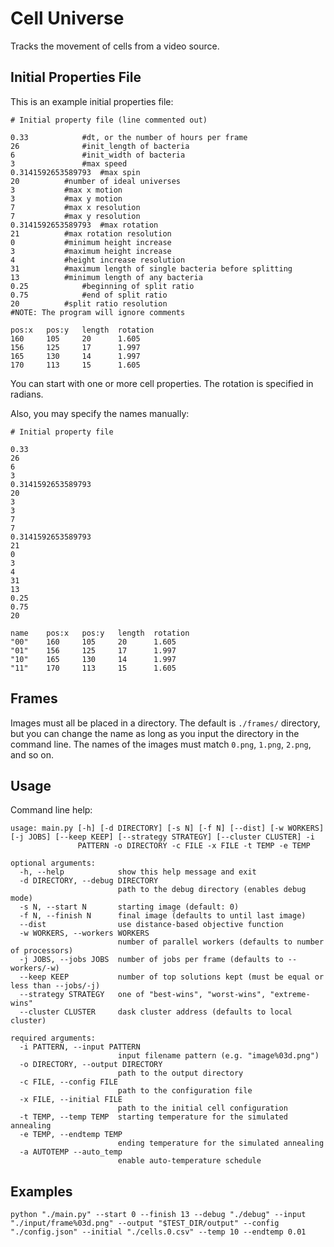 Cell Universe
=============

Tracks the movement of cells from a video source.

Initial Properties File
-----------------------

This is an example initial properties file:

``` sourceCode
# Initial property file (line commented out)

0.33   	  	   	#dt, or the number of hours per frame
26    			#init_length of bacteria
6     			#init_width of bacteria
3     			#max speed
0.3141592653589793	#max spin
20			#number of ideal universes
3			#max x motion
3			#max y motion
7			#max x resolution
7			#max y resolution
0.3141592653589793	#max rotation
21			#max rotation resolution
0			#minimum height increase
3			#maximum height increase
4			#height increase resolution
31			#maximum length of single bacteria before splitting
13			#minimum length of any bacteria
0.25			#beginning of split ratio
0.75			#end of split ratio
20			#split ratio resolution
#NOTE: The program will ignore comments

pos:x   pos:y   length  rotation
160     105     20      1.605
156     125     17      1.997
165     130     14      1.997
170     113     15      1.605
```
You can start with one or more cell properties. The rotation is specified in
radians.

Also, you may specify the names manually:

``` sourceCode
# Initial property file

0.33
26
6
3
0.3141592653589793
20
3
3
7
7
0.3141592653589793
21
0
3
4
31
13
0.25
0.75
20

name    pos:x   pos:y   length  rotation
"00"    160     105     20      1.605
"01"    156     125     17      1.997
"10"    165     130     14      1.997
"11"    170     113     15      1.605
```

Frames
------

Images must all be placed in a directory. The default is `./frames/` directory, but you can change the name as long as you input the directory in the command line. The names of the images must match `0.png`, `1.png`, `2.png`, and so on.

Usage
-----

Command line help:

``` sourceCode
usage: main.py [-h] [-d DIRECTORY] [-s N] [-f N] [--dist] [-w WORKERS] [-j JOBS] [--keep KEEP] [--strategy STRATEGY] [--cluster CLUSTER] -i
               PATTERN -o DIRECTORY -c FILE -x FILE -t TEMP -e TEMP

optional arguments:
  -h, --help            show this help message and exit
  -d DIRECTORY, --debug DIRECTORY
                        path to the debug directory (enables debug mode)
  -s N, --start N       starting image (default: 0)
  -f N, --finish N      final image (defaults to until last image)
  --dist                use distance-based objective function
  -w WORKERS, --workers WORKERS
                        number of parallel workers (defaults to number of processors)
  -j JOBS, --jobs JOBS  number of jobs per frame (defaults to --workers/-w)
  --keep KEEP           number of top solutions kept (must be equal or less than --jobs/-j)
  --strategy STRATEGY   one of "best-wins", "worst-wins", "extreme-wins"
  --cluster CLUSTER     dask cluster address (defaults to local cluster)

required arguments:
  -i PATTERN, --input PATTERN
                        input filename pattern (e.g. "image%03d.png")
  -o DIRECTORY, --output DIRECTORY
                        path to the output directory
  -c FILE, --config FILE
                        path to the configuration file
  -x FILE, --initial FILE
                        path to the initial cell configuration
  -t TEMP, --temp TEMP  starting temperature for the simulated annealing
  -e TEMP, --endtemp TEMP
                        ending temperature for the simulated annealing
  -a AUTOTEMP --auto_temp 
                        enable auto-temperature schedule
```

Examples
--------

``` sourceCode
python "./main.py" --start 0 --finish 13 --debug "./debug" --input "./input/frame%03d.png" --output "$TEST_DIR/output" --config "./config.json" --initial "./cells.0.csv" --temp 10 --endtemp 0.01
```
